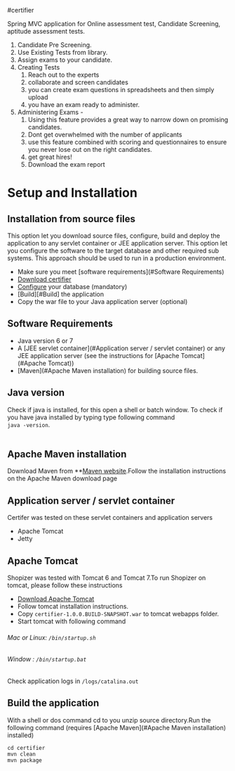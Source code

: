 #certifier

Spring MVC application for Online assessment test, Candidate Screening, aptitude assessment tests.

1. Candidate Pre Screening.
2. Use Existing Tests from library.
3. Assign exams to your candidate.
4. Creating Tests 
   1. Reach out to the experts 
   2. collaborate and screen candidates 
   3. you can create exam questions in spreadsheets and then simply upload
   4. you have an exam ready to administer.
5. Administering Exams -
   1. Using this feature provides a great way to narrow down on promising candidates.
   2. Dont get overwhelmed with the number of applicants 
   3. use this feature combined with scoring and questionnaires to ensure you never lose out on the right candidates.
   4. get great hires!
   5. Download the exam report

# Setup and Installation

## Installation from source files
This option let you download source files, configure, build and deploy the application to any servlet container or JEE application server. This option let you configure the software to the target database and other required sub systems. This approach should be used to run in a production environment. 

- Make sure you meet [software requirements](#Software Requirements)
- [Download certifier](https://github.com/velmuruganvelayutham/certifier/zipball/master)
- [Configure](#Configure) your database (mandatory)
- [Build][#Build] the application
- Copy the war file to your Java application server (optional)


## Software Requirements
- Java version 6 or 7
- A [JEE servlet container](#Application server / servlet container) or any JEE application server (see the instructions for [Apache Tomcat](#Apache Tomcat))
- [Maven](#Apache Maven installation) for building source files.

## Java version
Check if java is installed, for this open a shell or batch window.
To check if you have java installed by typing type following command <br/>
`java -version`.
<br/><br/>

## Apache Maven installation
Download Maven from **[Maven website](http://maven.apache.org/download.cgi).Follow the installation instructions on the Apache Maven download page 

## Application server / servlet container
 Certifer was tested on these servlet containers and application servers
-  Apache Tomcat
- Jetty

## Apache Tomcat
Shopizer was tested with Tomcat 6 and Tomcat 7.To run Shopizer on tomcat, please follow these instructions
- [Download Apache Tomcat](http://maven.apache.org/download.cgi)
- Follow tomcat installation instructions.
- Copy `certifier-1.0.0.BUILD-SNAPSHOT.war` to tomcat webapps folder.
- Start tomcat with following command

###### Mac or Linux: `/bin/startup.sh`
###### Window : `/bin/startup.bat `

Check application logs in `/logs/catalina.out`

## Build the application
With a shell or dos command cd to you unzip source directory.Run the following command (requires [Apache Maven](#Apache Maven installation) installed)

`cd certifier` <br/>
`mvn clean`<br/>
`mvn package`<br/>



